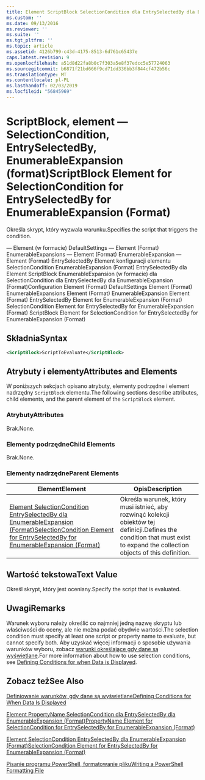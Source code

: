 ```yaml
---
title: Element ScriptBlock SelectionCondition dla EntrySelectedBy dla EnumerableExpansion (Format) | Dokumentacja firmy Microsoft
ms.custom: ''
ms.date: 09/13/2016
ms.reviewer: ''
ms.suite: ''
ms.tgt_pltfrm: ''
ms.topic: article
ms.assetid: 4126b799-c43d-4175-8513-6d761c65437e
caps.latest.revision: 9
ms.openlocfilehash: a51d8d22fa8b0c7f303a5e8f37edcc5e57724063
ms.sourcegitcommit: b6871f21bd666f9cd71dd336bb3f844cf472b56c
ms.translationtype: MT
ms.contentlocale: pl-PL
ms.lasthandoff: 02/03/2019
ms.locfileid: "56845969"
---
```

# <a name="scriptblock-element-for-selectioncondition-for-entryselectedby-for-enumerableexpansion-format"></a><span data-ttu-id="35ab0-102">ScriptBlock, element — SelectionCondition, EntrySelectedBy, EnumerableExpansion (format)</span><span class="sxs-lookup"><span data-stu-id="35ab0-102">ScriptBlock Element for SelectionCondition for EntrySelectedBy for EnumerableExpansion (Format)</span></span>

<span data-ttu-id="35ab0-103">Określa skrypt, który wyzwala warunku.</span><span class="sxs-lookup"><span data-stu-id="35ab0-103">Specifies the script that triggers the condition.</span></span>

<span data-ttu-id="35ab0-104">— Element (w formacie) DefaultSettings — Element (Format) EnumerableExpansions — Element (Format) EnumerableExpansion — Element (Format) EntrySelectedBy Element konfiguracji elementu SelectionCondition EnumerableExpansion (Format) EntrySelectedBy dla Element ScriptBlock EnumerableExpansion (w formacie) dla SelectionCondition dla EntrySelectedBy dla EnumerableExpansion (Format)</span><span class="sxs-lookup"><span data-stu-id="35ab0-104">Configuration Element (Format) DefaultSettings Element (Format) EnumerableExpansions Element (Format) EnumerableExpansion Element (Format) EntrySelectedBy Element for EnumerableExpansion (Format) SelectionCondition Element for EntrySelectedBy for EnumerableExpansion (Format) ScriptBlock Element for SelectionCondition for EntrySelectedBy for EnumerableExpansion (Format)</span></span>

## <a name="syntax"></a><span data-ttu-id="35ab0-105">Składnia</span><span class="sxs-lookup"><span data-stu-id="35ab0-105">Syntax</span></span>

```xml
<ScriptBlock>ScriptToEvaluate</ScriptBlock>
```

## <a name="attributes-and-elements"></a><span data-ttu-id="35ab0-106">Atrybuty i elementy</span><span class="sxs-lookup"><span data-stu-id="35ab0-106">Attributes and Elements</span></span>

<span data-ttu-id="35ab0-107">W poniższych sekcjach opisano atrybuty, elementy podrzędne i element nadrzędny `ScriptBlock` elementu.</span><span class="sxs-lookup"><span data-stu-id="35ab0-107">The following sections describe attributes, child elements, and the parent element of the `ScriptBlock` element.</span></span>

### <a name="attributes"></a><span data-ttu-id="35ab0-108">Atrybuty</span><span class="sxs-lookup"><span data-stu-id="35ab0-108">Attributes</span></span>

<span data-ttu-id="35ab0-109">Brak.</span><span class="sxs-lookup"><span data-stu-id="35ab0-109">None.</span></span>

### <a name="child-elements"></a><span data-ttu-id="35ab0-110">Elementy podrzędne</span><span class="sxs-lookup"><span data-stu-id="35ab0-110">Child Elements</span></span>

<span data-ttu-id="35ab0-111">Brak.</span><span class="sxs-lookup"><span data-stu-id="35ab0-111">None.</span></span>

### <a name="parent-elements"></a><span data-ttu-id="35ab0-112">Elementy nadrzędne</span><span class="sxs-lookup"><span data-stu-id="35ab0-112">Parent Elements</span></span>

|<span data-ttu-id="35ab0-113">Element</span><span class="sxs-lookup"><span data-stu-id="35ab0-113">Element</span></span>|<span data-ttu-id="35ab0-114">Opis</span><span class="sxs-lookup"><span data-stu-id="35ab0-114">Description</span></span>|
|-------------|-----------------|
|[<span data-ttu-id="35ab0-115">Element SelectionCondition EntrySelectedBy dla EnumerableExpansion (Format)</span><span class="sxs-lookup"><span data-stu-id="35ab0-115">SelectionCondition Element for EntrySelectedBy for EnumerableExpansion (Format)</span></span>](./selectioncondition-element-for-entryselectedby-for-enumerableexpansion-format.md)|<span data-ttu-id="35ab0-116">Określa warunek, który musi istnieć, aby rozwinąć kolekcji obiektów tej definicji.</span><span class="sxs-lookup"><span data-stu-id="35ab0-116">Defines the condition that must exist to expand the collection objects of this definition.</span></span>|

## <a name="text-value"></a><span data-ttu-id="35ab0-117">Wartość tekstowa</span><span class="sxs-lookup"><span data-stu-id="35ab0-117">Text Value</span></span>

<span data-ttu-id="35ab0-118">Określ skrypt, który jest oceniany.</span><span class="sxs-lookup"><span data-stu-id="35ab0-118">Specify the script that is evaluated.</span></span>

## <a name="remarks"></a><span data-ttu-id="35ab0-119">Uwagi</span><span class="sxs-lookup"><span data-stu-id="35ab0-119">Remarks</span></span>

<span data-ttu-id="35ab0-120">Warunek wyboru należy określić co najmniej jedną nazwę skryptu lub właściwości do oceny, ale nie można podać obydwie wartości.</span><span class="sxs-lookup"><span data-stu-id="35ab0-120">The selection condition must specify at least one script or property name to evaluate, but cannot specify both.</span></span> <span data-ttu-id="35ab0-121">Aby uzyskać więcej informacji o sposobie używania warunków wyboru, zobacz [warunki określające gdy dane są wyświetlane](./defining-conditions-for-displaying-data.md).</span><span class="sxs-lookup"><span data-stu-id="35ab0-121">For more information about how to use selection conditions, see [Defining Conditions for when Data is Displayed](./defining-conditions-for-displaying-data.md).</span></span>

## <a name="see-also"></a><span data-ttu-id="35ab0-122">Zobacz też</span><span class="sxs-lookup"><span data-stu-id="35ab0-122">See Also</span></span>

[<span data-ttu-id="35ab0-123">Definiowanie warunków, gdy dane są wyświetlane</span><span class="sxs-lookup"><span data-stu-id="35ab0-123">Defining Conditions for When Data Is Displayed</span></span>](./defining-conditions-for-displaying-data.md)

[<span data-ttu-id="35ab0-124">Element PropertyName SelectionCondition dla EntrySelectedBy dla EnumerableExpansion (Format)</span><span class="sxs-lookup"><span data-stu-id="35ab0-124">PropertyName Element for SelectionCondition for EntrySelectedBy for EnumerableExpansion (Format)</span></span>](./propertyname-element-for-selectioncondition-for-entryselectedby-for-enumerableexpansion-format.md)

[<span data-ttu-id="35ab0-125">Element SelectionCondition EntrySelectedBy dla EnumerableExpansion (Format)</span><span class="sxs-lookup"><span data-stu-id="35ab0-125">SelectionCondition Element for EntrySelectedBy for EnumerableExpansion (Format)</span></span>](./selectioncondition-element-for-entryselectedby-for-enumerableexpansion-format.md)

[<span data-ttu-id="35ab0-126">Pisanie programu PowerShell, formatowanie pliku</span><span class="sxs-lookup"><span data-stu-id="35ab0-126">Writing a PowerShell Formatting File</span></span>](./writing-a-powershell-formatting-file.md)
